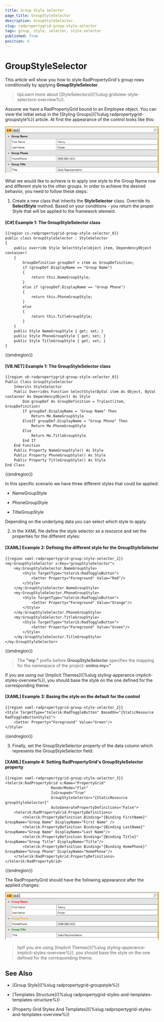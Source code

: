 ```yaml
---
title: Group Style Selector
page_title: GroupStyleSelector
description: GroupStyleSelector.
slug: radpropertygrid-group-style-selector
tags: group, style, selector, style-selector
published: True
position: 4
---
```


# GroupStyleSelector

This article will show you how to style RadPropertyGrid's group rows conditionally by applying __GroupStyleSelector__.
		
>tipLearn more about [StyleSelectors]({%slug gridview-style-selectors-overview%}).

Assume we have a RadPropertyGrid bound to an Employee object. You can view the initial setup in the [Styling Groups]({%slug radpropertygrid-groupstyle%}) article. At first the appearance of the control looks like this:

![{{ site.framework_name }} RadPropertyGrid Group Default Appearance](images/RadPropertyGrid_groupstyle1.png)

What we would like to achieve is to apply one style to the Group Name row and different style to the other groups. In order to achieve the desired behavior, you need to follow these steps:

1. Create a new class that inherits the __StyleSelector__ class. Override its __SelectStyle__ method. Based on your conditions - you return the proper Style that will be applied to the framework element.

#### __[C#] Example 1: The GroupStyleSelector class__

	{{region cs-radpropertygrid-group-style-selector_0}}
	public class GroupStyleSelector : StyleSelector
	{
	    public override Style SelectStyle(object item, DependencyObject container)
	    {
	        GroupDefinition groupDef = item as GroupDefinition;
	        if (groupDef.DisplayName == "Group Name")
	        {
	            return this.NameGroupStyle;
	        }
	        else if (groupDef.DisplayName == "Group Phone")
	        {
	            return this.PhoneGroupStyle;
	        }
	        else
	        {
	            return this.TitleGroupStyle;
	        }
	    }
	    public Style NameGroupStyle { get; set; }
	    public Style PhoneGroupStyle { get; set; }
	    public Style TitleGroupStyle { get; set; }
	}
{{endregion}}

#### __[VB.NET] Example 1: The GroupStyleSelector class__

	{{region vb-radpropertygrid-group-style-selector_0}}
	Public Class GroupStyleSelector
	    Inherits StyleSelector
	    Public Overrides Function SelectStyle(ByVal item As Object, ByVal container As DependencyObject) As Style
	        Dim groupDef As GroupDefinition = TryCast(item, GroupDefinition)
	        If groupDef.DisplayName = "Group Name" Then
	            Return Me.NameGroupStyle
	        ElseIf groupDef.DisplayName = "Group Phone" Then
	            Return Me.PhoneGroupStyle
	        Else
	            Return Me.TitleGroupStyle
	        End If
	    End Function
	    Public Property NameGroupStyle() As Style
	    Public Property PhoneGroupStyle() As Style
	    Public Property TitleGroupStyle() As Style
	End Class
{{endregion}}

In this specific scenario we have three different styles that could be applied:

- NameGroupStyle

- PhoneGroupStyle

- TitleGroupStyle 

Depending on the underlying data you can select which style to apply.

2. In the XAML file define the style selector as a resource and set the properties for the different styles:

#### __[XAML] Example 2: Defining the different style for the GroupStyleSelector__

	{{region xaml-radpropertygrid-group-style-selector_1}}
	<my:GroupStyleSelector x:Key="groupStyleSelector">
	    <my:GroupStyleSelector.NameGroupStyle>
	        <Style TargetType="telerik:RadToggleButton">
	            <Setter Property="Foreground" Value="Red"/>
	        </Style>
	    </my:GroupStyleSelector.NameGroupStyle>
	    <my:GroupStyleSelector.PhoneGroupStyle>
	        <Style TargetType="telerik:RadToggleButton">
	            <Setter Property="Foreground" Value="Orange"/>
	        </Style>
	    </my:GroupStyleSelector.PhoneGroupStyle>
	    <my:GroupStyleSelector.TitleGroupStyle>
	        <Style TargetType="telerik:RadToggleButton">
	            <Setter Property="Foreground" Value="Green"/>
	        </Style>
	    </my:GroupStyleSelector.TitleGroupStyle>
	</my:GroupStyleSelector>
{{endregion}}

>The __"my:"__ prefix before __GroupStyleSelector__ specifies the mapping for the namespace of the project: __xmlns:my="__

If you are using our [Implicit Themes]({%slug styling-apperance-implicit-styles-overview%}), you should base the style on the one defined for the corresponding theme:

#### __[XAML] Example 3: Basing the style on the default for the control__

	{{region xaml-radpropertygrid-group-style-selector_2}}
	<Style TargetType="telerik:RadToggleButton" BasedOn="{StaticResource RadToggleButtonStyle}">
	    <Setter Property="Foreground" Value="Green"/>
	</Style>
{{endregion}}

3. Finally, set the GroupStyleSelector property of the data column which represents the GroupStyleSelector field:

#### __[XAML] Example 4: Setting RadPropertyGrid's GroupStyleSelector property__

	{{region xaml-radpropertygrid-group-style-selector_3}}
	<telerik:RadPropertyGrid x:Name="PropertyGrid" 
	                     RenderMode="Flat"   
	                     IsGrouped="True"
	                     GroupStyleSelector="{StaticResource groupStyleSelector}"
	                     AutoGeneratePropertyDefinitions="False">
	    <telerik:RadPropertyGrid.PropertyDefinitions>
	        <telerik:PropertyDefinition Binding="{Binding FirstName}" GroupName="Group Name" DisplayName="First Name" />
	        <telerik:PropertyDefinition Binding="{Binding LastName}" GroupName="Group Name" DisplayName="Last Name"/>
	        <telerik:PropertyDefinition Binding="{Binding Title}" GroupName="Group Title" DisplayName="Title"/>
	        <telerik:PropertyDefinition Binding="{Binding HomePhone}" GroupName="Group Phone" DisplayName="HomePhone"/>
	    </telerik:RadPropertyGrid.PropertyDefinitions>
	</telerik:RadPropertyGrid>
{{endregion}}

The RadPropertyGrid should have the following appearance after the applied changes:

![{{ site.framework_name }} RadPropertyGrid with Group Style Selector](images/RadPropertyGrid-group-style-selector.png)

>tipIf you are using [Implicit Themes]({%slug styling-apperance-implicit-styles-overview%}), you should base the style on the one defined for the corresponding theme.

## See Also 
		
- [Group Style]({%slug radpropertygrid-groupstyle%})

- [Templates Structure]({%slug radpropertygrid-styles-and-templates-templates-structure%})

- [Property Grid Styles And Templates]({%slug radpropertygrid-styles-and-templates-overview%})


        

 





